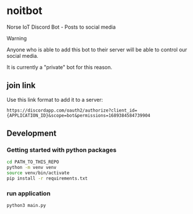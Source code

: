 # noitbot
Norse IoT Discord Bot - Posts to social media


> [!WARNING]
> Anyone who is able to add this bot to their server will be able to control our social media.
> 
> It is currently a "private" bot for this reason.


## join link

Use this link format to add it to a server:

`https://discordapp.com/oauth2/authorize?client_id={APPLICATION_ID}&scope=bot&permissions=1689384584739904`

## Development

### Getting started with python packages

```bash
cd PATH_TO_THIS_REPO
python -m venv venv
source venv/bin/activate
pip install -r requirements.txt
```

### run application

```bash
python3 main.py
```
